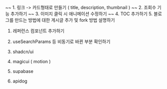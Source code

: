 ~~ 1. 링크 -> 카드형태로 만들기 ( title, description, thumbnail ) ~~
2. 조회수 기능 추가하기
~~ 3. 이미지 클릭 시 애니메이션 수정하기 ~~
4. TOC 추가하기
5. 블로그를 만드는 방법에 대한 게시글 추가 및 fork 방법 설명하기

1. 레퍼런스 컴포넌트 추가하기
2. useSearchParams 등 비동기로 바뀐 부분 확인하기


1. shadcn/ui
2. magicui ( motion )
3. supabase
4. apidog